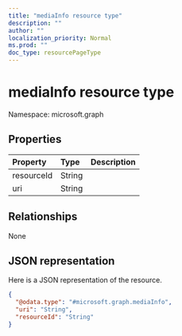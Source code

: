 ```yaml
---
title: "mediaInfo resource type"
description: ""
author: ""
localization_priority: Normal
ms.prod: ""
doc_type: resourcePageType
---
```


# mediaInfo resource type


Namespace: microsoft.graph



## Properties
|Property|Type|Description|
|:---|:---|:---|
|resourceId|String||
|uri|String||

## Relationships
None

## JSON representation
Here is a JSON representation of the resource.
<!-- {
  "blockType": "resource",
  "@odata.type": "microsoft.graph.mediaInfo"
}
-->
``` json
{
  "@odata.type": "#microsoft.graph.mediaInfo",
  "uri": "String",
  "resourceId": "String"
}
```

